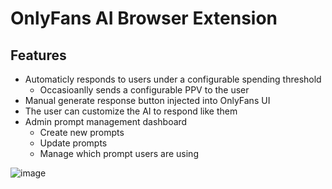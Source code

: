 # OnlyFans AI Browser Extension 

## Features
* Automaticly responds to users under a configurable spending threshold
  * Occasioanlly sends a configurable PPV to the user
* Manual generate response button injected into OnlyFans UI
* The user can customize the AI to respond like them
* Admin prompt management dashboard
  * Create new prompts
  * Update prompts
  * Manage which prompt users are using

![image](https://github.com/jfrazier-eth/of/assets/54604023/178fa665-d8a3-46f4-8a72-deafbd330163)
